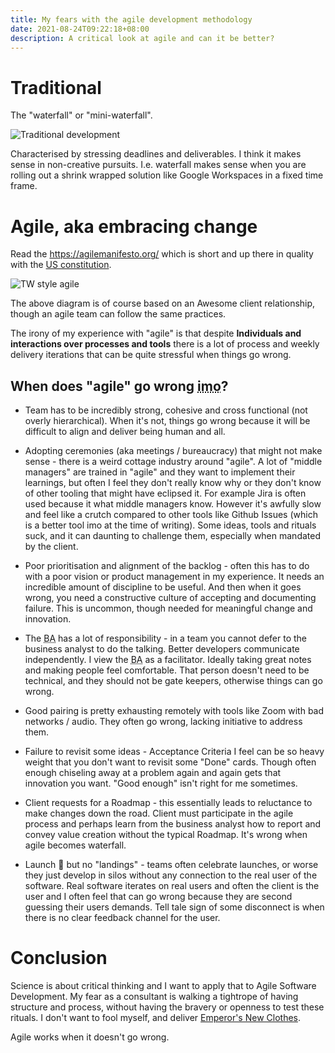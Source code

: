 ```yaml
---
title: My fears with the agile development methodology
date: 2021-08-24T09:22:18+08:00
description: A critical look at agile and can it be better?
---
```


# Traditional

The "waterfall" or "mini-waterfall".

<img src="https://s.natalian.org/2021-08-31/t.png" alt="Traditional development">

Characterised by stressing deadlines and deliverables. I think it makes sense
in non-creative pursuits. I.e. waterfall makes sense when you are rolling out a
shrink wrapped solution like Google Workspaces in a fixed time frame.

# Agile, aka embracing change

Read the <https://agilemanifesto.org/> which is short and up there in quality
with the [US
constitution](https://en.wikipedia.org/wiki/List_of_amendments_to_the_United_States_Constitution#Ratified_amendments).

<img src="https://s.natalian.org/2021-08-31/a.png" alt="TW style agile">

The above diagram is of course based on an Awesome client relationship, though
an agile team can follow the same practices.

The irony of my experience with "agile" is that despite **Individuals and
interactions over processes and tools** there is a lot of process and weekly
delivery iterations that can be quite stressful when things go wrong.

## When does "agile" go wrong <abbr title="in my opinion">imo</abbr>?

* Team has to be incredibly strong, cohesive and cross functional (not overly
  hierarchical). When it's not, things go wrong because it will be difficult to
  align and deliver being human and all.

* Adopting ceremonies (aka meetings / bureaucracy) that might not make sense -
  there is a weird cottage industry around "agile". A lot of "middle managers"
  are trained in "agile" and they want to implement their learnings, but often
  I feel they don't really know why or they don't know of other tooling that
  might have eclipsed it. For example Jira is often used because it what middle
  managers know.  However it's awfully slow and feel like a crutch compared to
  other tools like Github Issues (which is a better tool imo at the time of
  writing). Some ideas, tools and rituals suck, and it can daunting to
  challenge them, especially when mandated by the client.

* Poor prioritisation and alignment of the backlog - often this has to do with
  a poor vision or product management in my experience. It needs an incredible
  amount of discipline to be useful. And then when it goes wrong, you need a
  constructive culture of accepting and documenting failure. This is uncommon,
  though needed for meaningful change and innovation.

* The <abbr title="business analyst">BA</abbr> has a lot of responsibility - in
  a team you cannot defer to the business analyst to do the talking. Better
  developers communicate independently. I view the <abbr title="business
  analyst">BA</abbr> as a facilitator. Ideally taking great notes and making
  people feel comfortable. That person doesn't need to be technical, and they
  should not be gate keepers, otherwise things can go wrong.

* Good pairing is pretty exhausting remotely with tools like Zoom with bad
  networks / audio. They often go wrong, lacking initiative to address them.

* Failure to revisit some ideas - Acceptance Criteria I feel can be so heavy
  weight that you don't want to revisit some "Done" cards. Though often enough
  chiseling away at a problem again and again gets that innovation you want.
  "Good enough" isn't right for me sometimes.

* Client requests for a Roadmap - this essentially leads to reluctance to make
  changes down the road. Client must participate in the agile process and
  perhaps learn from the business analyst how to report and convey value
  creation without the typical Roadmap. It's wrong when agile becomes
  waterfall.

* Launch 🚀 but no "landings" - teams often celebrate launches, or worse they
  just develop in silos without any connection to the real user of the
  software. Real software iterates on real users and often the client is the
  user and I often feel that can go wrong because they are second guessing
  their users demands. Tell tale sign of some disconnect is when there is no
  clear feedback channel for the user.

# Conclusion

Science is about critical thinking and I want to apply that to Agile Software
Development. My fear as a consultant is walking a tightrope of having structure
and process, without having the bravery or openness to test these rituals.  I
don't want to fool myself, and deliver [Emperor's New
Clothes](https://en.wikipedia.org/wiki/The_Emperor%27s_New_Clothes). 

Agile works when it doesn't go wrong.

